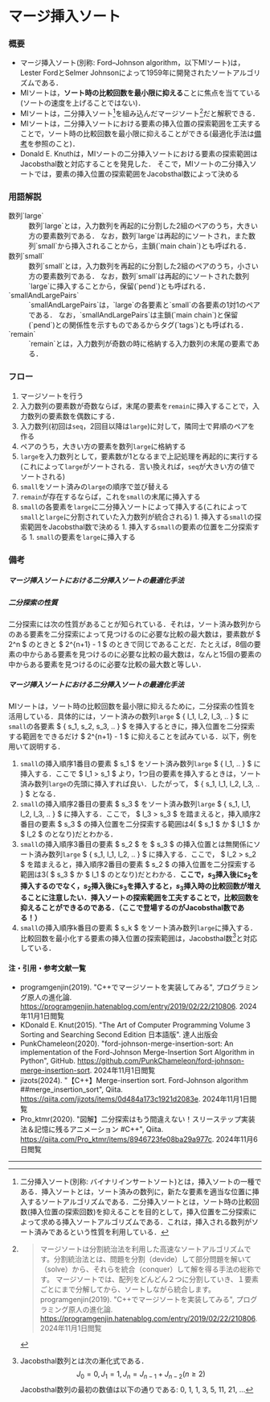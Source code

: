<!-- Markdownで数式を表示するためのスクリプト -->
<script type="text/javascript" async src="https://cdnjs.cloudflare.com/ajax/libs/mathjax/3.2.2/es5/tex-mml-chtml.min.js">
</script>
<script type="text/x-mathjax-config">
 MathJax.Hub.Config({
 tex2jax: {
 inlineMath: [['$', '$'] ],
 displayMath: [ ['$$','$$'], ["\\[","\\]"] ]
 }
 });
</script>

# マージ挿入ソート

### 概要
- マージ挿入ソート(別称: Ford–Johnson algorithm，以下MIソート)は，Lester FordとSelmer Johnsonによって1959年に開発されたソートアルゴリズムである．
- MIソートは，**ソート時の比較回数を最小限に抑える**ことに焦点を当てている(ソートの速度を上げることではない)．
- MIソートは，二分挿入ソート[^1]を組み込んだマージソート[^2]だと解釈できる．
- MIソートは，二分挿入ソートにおける要素の挿入位置の探索範囲を工夫することで，ソート時の比較回数を最小限に抑えることができる(最適化手法は[備考](#備考)を参照のこと)．
- Donald E. Knuthは，MIソートの二分挿入ソートにおける要素の探索範囲はJacobsthal数と対応することを発見した．
  そこで，MIソートの二分挿入ソートでは，要素の挿入位置の探索範囲をJacobsthal数によって決める

### 用語解説
  <dt>数列`large`</dt>
  <dd>
    数列`large`とは，入力数列を再起的に分割した2組のペアのうち，大きい方の要素数列である．
    なお，数列`large`は再起的にソートされ，また数列`small`から挿入されることから，主鎖(`main chain`)とも呼ばれる．
  </dd>
  <dt>数列`small`</dt>
  <dd>
    数列`small`とは，入力数列を再起的に分割した2組のペアのうち，小さい方の要素数列である．
    なお，数列`small`は再起的にソートされた数列`large`に挿入することから，保留(`pend`)とも呼ばれる．
  </dd>
  <dt>`smallAndLargePairs`</dt>
  <dd>
    `smallAndLargePairs`は，`large`の各要素と`small`の各要素の1対1のペアである．
    なお，`smallAndLargePairs`は主鎖(`main chain`)と保留(`pend`)との関係性を示すものであるからタグ(`tags`)とも呼ばれる．
  </dd>
  <dt>`remain`</dt>
  <dd>`remain`とは，入力数列が奇数の時に格納する入力数列の末尾の要素である．</dd>

### フロー
1. マージソートを行う
  1. 入力数列の要素数が奇数ならば，末尾の要素を`remain`に挿入することで，入力数列の要素数を偶数にする．
  1. 入力数列(初回は`seq`，2回目以降は`large`)に対して，隣同士で昇順のペアを作る
  1. ペアのうち，大きい方の要素を数列`large`に格納する
  1. `large`を入力数列として，要素数が1となるまで上記処理を再起的に実行する(これによって`large`がソートされる．言い換えれば，`seq`が大きい方の値でソートされる)
  1. `small`をソート済みの`large`の順序で並び替える
  1. `remain`が存在するならば，これを`small`の末尾に挿入する
  1. `small`の各要素を`large`に二分挿入ソートによって挿入する(これによって`small`と`large`に分割されていた入力数列が統合される)
    1. 挿入する`small`の探索範囲をJacobsthal数で決める
    1. 挿入する`small`の要素の位置を二分探索する
    1. `small`の要素を`large`に挿入する



### 備考
##### マージ挿入ソートにおける二分挿入ソートの最適化手法
##### 二分探索の性質
二分探索には次の性質があることが知られている．それは，ソート済み数列からのある要素を二分探索によって見つけるのに必要な比較の最大数は，要素数が $ 2^n $ のときと $ 2^{n+1} - 1 $ のときで同じであることだ．たとえば，8個の要素の中からある要素を見つけるのに必要な比較の最大数は，なんと15個の要素の中からある要素を見つけるのに必要な比較の最大数と等しい．

##### マージ挿入ソートにおける二分挿入ソートの最適化手法
MIソートは，ソート時の比較回数を最小限に抑えるために，二分探索の性質を活用している．具体的には，ソート済みの数列`large` $ \{ l_1, l_2, l_3, .. \} $ に`small`の各要素 $ \{ s_1, s_2, s_3, .. \} $ を挿入するときに，挿入位置を二分探索する範囲をできるだけ $ 2^{n+1} - 1 $ に抑えることを試みている．以下，例を用いて説明する．
1. `small`の挿入順序1番目の要素 $ s_1 $ をソート済み数列`large` $ \{ l_1, .. \} $ に挿入する．ここで $ l_1 > s_1 $ より，1つ目の要素を挿入するときは，ソート済み数列`large`の先頭に挿入すれば良い．したがって， $ \{ s_1, l_1, l_2, l_3, .. \} $ となる．
2. `small`の挿入順序2番目の要素 $ s_3 $ をソート済み数列`large` $ \{ s_1, l_1, l_2, l_3, .. \} $ に挿入する．ここで， $ l_3 > s_3 $ を踏まえると，挿入順序2番目の要素 $ s_3 $ の挿入位置を二分探索する範囲は4( $ s_1 $ か $ l_1 $ か $ l_2 $ のとなり)だとわかる．
3. `small`の挿入順序3番目の要素 $ s_2 $ を $ s_3 $ の挿入位置とは無関係にソート済み数列`large` $ \{ s_1, l_1, l_2, .. \} $ に挿入する．ここで， $ l_2 > s_2 $ を踏まえると，挿入順序2番目の要素 $ s_2 $ の挿入位置を二分探索する範囲は3( $ s_3 $ か $ l_1 $ のとなり)だとわかる．**ここで，$s_3$挿入後に$s_2$を挿入するのでなく，$s_2$挿入後に$s_3$を挿入すると，$s_3$挿入時の比較回数が増えることに注意したい．挿入ソートの探索範囲を工夫することで，比較回数を抑えることができるのである．（ここで登場するのがJacobsthal数である！）**
4. `small`の挿入順序k番目の要素 $ s_k $ をソート済み数列`large`に挿入する．比較回数を最小化する要素の挿入位置の探索範囲は，Jacobsthal数[^3]と対応している．



#### 注・引用・参考文献一覧
- programgenjin(2019). "C++でマージソートを実装してみる", プログラミング原人の進化論. <https://programgenjin.hatenablog.com/entry/2019/02/22/210806>. 2024年11月1日閲覧
- KDonald E. Knut(2015). "The Art of Computer Programming Volume 3 Sorting and Searching Second Edition 日本語版". 達人出版会
- PunkChameleon(2020). "ford-johnson-merge-insertion-sort: An implementation of the Ford-Johnson Merge-Insertion Sort Algorithm in Python", GitHub. <https://github.com/PunkChameleon/ford-johnson-merge-insertion-sort>. 2024年11月1日閲覧
- jizots(2024). "【C++】Merge-insertion sort. Ford-Johnson algorithm ##merge_insertion_sort", Qiita. <https://qiita.com/jizots/items/0d484a173c1921d2083e>. 2024年11月1日閲覧
- Pro_ktmr(2020). "図解】二分探索はもう間違えない！スリーステップ実装法＆記憶に残るアニメーション #C++", Qiita. <https://qiita.com/Pro_ktmr/items/8946723fe08ba29a977c>. 2024年11月6日閲覧

---

[^1]: 二分挿入ソート(別称: バイナリインサートソート)とは，挿入ソートの一種である．挿入ソートとは，ソート済みの数列に，新たな要素を適当な位置に挿入するソートアルゴリズムである．二分挿入ソートとは，ソート時の比較回数(挿入位置の探索回数)を抑えることを目的として，挿入位置を二分探索によって求める挿入ソートアルゴリズムである．これは，挿入される数列がソート済みであるという性質を利用している．

[^2]: > マージソートは分割統治法を利用した高速なソートアルゴリズムです。分割統治法とは、問題を分割（devide）して部分問題を解いて（solve）から、それらを統合（conquer）して解を得る手法の総称です。
マージソートでは、配列をどんどん２つに分割していき、１要素ごとにまで分解してから、ソートしながら統合します。
programgenjin(2019). "C++でマージソートを実装してみる", プログラミング原人の進化論. <https://programgenjin.hatenablog.com/entry/2019/02/22/210806>. 2024年11月1日閲覧

[^3]: Jacobsthal数列とは次の漸化式である．
$$ J_0 = 0, J_1 = 1, J_n = J_{n-1} + J_{n-2} (n ≥ 2) $$
Jacobsthal数列の最初の数値は以下の通りである: 0, 1, 1, 3, 5, 11, 21, ...
